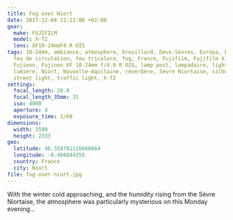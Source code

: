 ```yaml
---
title: Fog over Niort
date: 2017-12-04 21:12:00 +02:00
gear:
  make: FUJIFILM
  model: X-T2
  lens: XF10-24mmF4 R OIS
tags: 10-24mm, ambiance, atmosphere, brouillard, Deux-Sèvres, Europa, Europe,
  feu de circulation, feu tricolore, fog, France, Fujifilm, Fujifilm X-T2,
  Fujinon, Fujinon XF 10-24mm f/4.0 R OIS, lamp post, lampadaire, light,
  lumière, Niort, Nouvelle-Aquitaine, réverbère, Sèvre Niortaise, silhouette,
  street light, traffic light, X-T2
settings:
  focal_length: 20.9
  focal_length_35mm: 31
  iso: 4000
  aperture: 4
  exposure_time: 1/60
dimensions:
  width: 3500
  height: 2333
geo:
  latitude: 46.324781116666664
  longitude: -0.466844355
  country: France
  city: Niort
file: fog-over-niort.jpg
---
```


With the winter cold approaching, and the humidity rising from the Sèvre Niortaise, the atmosphere was particularly mysterious on this Monday evening...
